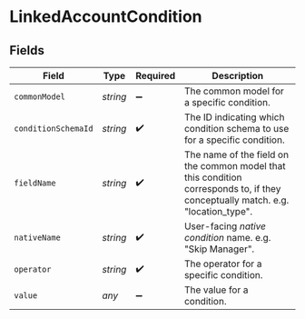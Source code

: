 # LinkedAccountCondition


## Fields

| Field                                                                                                                           | Type                                                                                                                            | Required                                                                                                                        | Description                                                                                                                     |
| ------------------------------------------------------------------------------------------------------------------------------- | ------------------------------------------------------------------------------------------------------------------------------- | ------------------------------------------------------------------------------------------------------------------------------- | ------------------------------------------------------------------------------------------------------------------------------- |
| `commonModel`                                                                                                                   | *string*                                                                                                                        | :heavy_minus_sign:                                                                                                              | The common model for a specific condition.                                                                                      |
| `conditionSchemaId`                                                                                                             | *string*                                                                                                                        | :heavy_check_mark:                                                                                                              | The ID indicating which condition schema to use for a specific condition.                                                       |
| `fieldName`                                                                                                                     | *string*                                                                                                                        | :heavy_check_mark:                                                                                                              | The name of the field on the common model that this condition corresponds to, if they conceptually match. e.g. "location_type". |
| `nativeName`                                                                                                                    | *string*                                                                                                                        | :heavy_check_mark:                                                                                                              | User-facing *native condition* name. e.g. "Skip Manager".                                                                       |
| `operator`                                                                                                                      | *string*                                                                                                                        | :heavy_check_mark:                                                                                                              | The operator for a specific condition.                                                                                          |
| `value`                                                                                                                         | *any*                                                                                                                           | :heavy_minus_sign:                                                                                                              | The value for a condition.                                                                                                      |